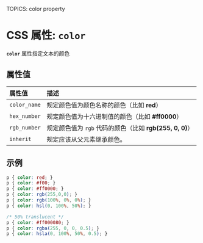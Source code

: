 TOPICS: color property

# CSS 属性: `color`

**`color`** 属性指定文本的颜色

## 属性值

| 属性值 | 描述 |
| :--- | :--- |
| `color_name` | 规定颜色值为颜色名称的颜色（比如 **red**）|
| `hex_number` | 规定颜色值为十六进制值的颜色（比如 **#ff0000**）|
| `rgb_number` | 规定颜色值为 `rgb` 代码的颜色（比如 **rgb(255, 0, 0)**）|
| `inherit` | 规定应该从父元素继承颜色。|

## 示例

```css
p { color: red; }
p { color: #f00; }
p { color: #ff0000; }
p { color: rgb(255,0,0); }
p { color: rgb(100%, 0%, 0%); }
p { color: hsl(0, 100%, 50%); }

/* 50% translucent */
p { color: #ff000080; }
p { color: rgba(255, 0, 0, 0.5); }
p { color: hsla(0, 100%, 50%, 0.5); }
```
